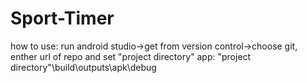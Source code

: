﻿# Sport-Timer
how to use:
run android studio->get from version control->choose git, enther url of repo and set "project directory"
app: 
"project directory"\build\outputs\apk\debug
